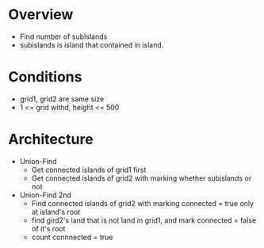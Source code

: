# Overview
* Find number of subIslands
* subislands is island that contained in island.

# Conditions
* grid1, grid2 are same size
* 1 <= grid withd, height <= 500

# Architecture
* Union-Find
  * Get connected islands of grid1 first
  * Get connected islands of grid2 with marking whether subislands or not
* Union-Find 2nd
  * Find connected islands of grid2 with marking connected = true only at island's root
  * find gird2's land that is not land in grid1, and mark connected = false of it's root
  * count connnected = true
